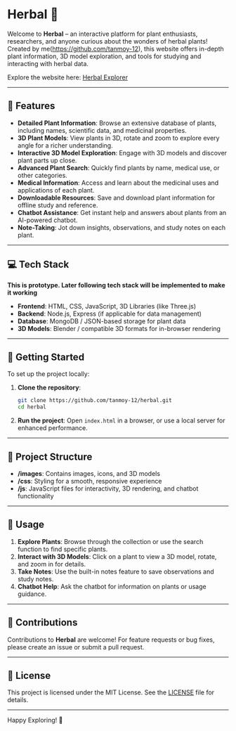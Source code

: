 # Herbal 🌿

Welcome to **Herbal** – an interactive platform for plant enthusiasts, researchers, and anyone curious about the wonders of herbal plants! Created by me(https://github.com/tanmoy-12), this website offers in-depth plant information, 3D model exploration, and tools for studying and interacting with herbal data.  

Explore the website here: [Herbal Explorer](https://tanmoy-12.github.io/herbal/)

---

## 🌟 Features

- **Detailed Plant Information**: Browse an extensive database of plants, including names, scientific data, and medicinal properties.
- **3D Plant Models**: View plants in 3D, rotate and zoom to explore every angle for a richer understanding.
- **Interactive 3D Model Exploration**: Engage with 3D models and discover plant parts up close.
- **Advanced Plant Search**: Quickly find plants by name, medical use, or other categories.
- **Medical Information**: Access and learn about the medicinal uses and applications of each plant.
- **Downloadable Resources**: Save and download plant information for offline study and reference.
- **Chatbot Assistance**: Get instant help and answers about plants from an AI-powered chatbot.
- **Note-Taking**: Jot down insights, observations, and study notes on each plant.

---

## 💻 Tech Stack

**This is prototype. Later following tech stack will be implemented to make it working**

- **Frontend**: HTML, CSS, JavaScript, 3D Libraries (like Three.js)
- **Backend**: Node.js, Express (if applicable for data management)
- **Database**: MongoDB / JSON-based storage for plant data
- **3D Models**: Blender / compatible 3D formats for in-browser rendering

---

## 🚀 Getting Started

To set up the project locally:

1. **Clone the repository**:
   ```bash
   git clone https://github.com/tanmoy-12/herbal.git
   cd herbal
   ```

2. **Run the project**:
   Open `index.html` in a browser, or use a local server for enhanced performance.

---

## 📂 Project Structure

- **/images**: Contains images, icons, and 3D models
- **/css**: Styling for a smooth, responsive experience
- **/js**: JavaScript files for interactivity, 3D rendering, and chatbot functionality

---

## 📖 Usage

1. **Explore Plants**: Browse through the collection or use the search function to find specific plants.
2. **Interact with 3D Models**: Click on a plant to view a 3D model, rotate, and zoom in for details.
3. **Take Notes**: Use the built-in notes feature to save observations and study notes.
4. **Chatbot Help**: Ask the chatbot for information on plants or usage guidance.

---

## 📝 Contributions

Contributions to **Herbal** are welcome! For feature requests or bug fixes, please create an issue or submit a pull request.

---

## 📄 License

This project is licensed under the MIT License. See the [LICENSE](LICENSE) file for details.

---

Happy Exploring! 🌱